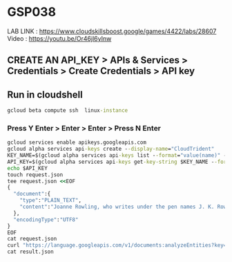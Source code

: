 # GSP038

LAB LINK : https://www.cloudskillsboost.google/games/4422/labs/28607
Video : https://youtu.be/Or46jl6yInw

## CREATE AN API_KEY > APIs & Services > Credentials > Create Credentials > API key

## Run in cloudshell

```cmd
gcloud beta compute ssh  linux-instance
```

### Press Y Enter > Enter > Enter > Press N Enter

```cmd
gcloud services enable apikeys.googleapis.com
gcloud alpha services api-keys create --display-name="CloudTrident"
KEY_NAME=$(gcloud alpha services api-keys list --format="value(name)" --filter "displayName=CloudTrident")
API_KEY=$(gcloud alpha services api-keys get-key-string $KEY_NAME --format="value(keyString)")
echo $API_KEY
touch request.json
tee request.json <<EOF
{
  "document":{
    "type":"PLAIN_TEXT",
    "content":"Joanne Rowling, who writes under the pen names J. K. Rowling and Robert Galbraith, is a British novelist and screenwriter who wrote the Harry Potter fantasy series."
  },
  "encodingType":"UTF8"
}
EOF
cat request.json
curl "https://language.googleapis.com/v1/documents:analyzeEntities?key=${API_KEY}" -s -X POST -H "Content-Type: application/json" --data-binary @request.json > result.json
cat result.json
```
